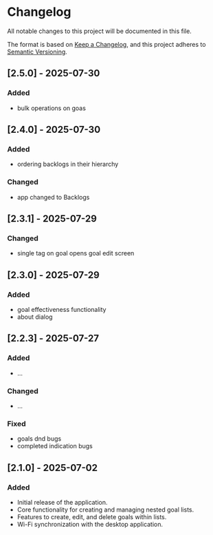 # Changelog

All notable changes to this project will be documented in this file.

The format is based on [Keep a Changelog](https://keepachangelog.com/en/1.0.0/),
and this project adheres to [Semantic Versioning](https://semver.org/spec/v2.0.0.html).

## [2.5.0] - 2025-07-30
### Added
- bulk operations on goas

## [2.4.0] - 2025-07-30
### Added
- ordering backlogs in their hierarchy
### Changed
- app changed to Backlogs

## [2.3.1] - 2025-07-29
### Changed
- single tag on goal opens goal edit screen


## [2.3.0] - 2025-07-29

### Added
- goal effectiveness functionality
- about dialog

## [2.2.3] - 2025-07-27

### Added
- ...

### Changed
- ...

### Fixed
- goals dnd bugs
- completed indication bugs

## [2.1.0] - 2025-07-02

### Added
- Initial release of the application.
- Core functionality for creating and managing nested goal lists.
- Features to create, edit, and delete goals within lists.
- Wi-Fi synchronization with the desktop application.
